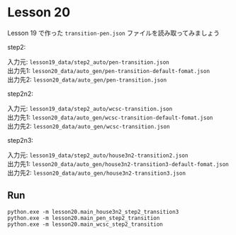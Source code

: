 # Lesson 20

Lesson 19 で作った `transition-pen.json` ファイルを読み取ってみましょう  

step2:  

入力元: `lesson19_data/step2_auto/pen-transition.json`  
出力先1: `lesson20_data/auto_gen/pen-transition-default-fomat.json`  
出力先2: `lesson20_data/auto_gen/pen-transition.json`  

step2n2:  

入力元: `lesson19_data/step2_auto/wcsc-transition.json`  
出力先1: `lesson20_data/auto_gen/wcsc-transition-default-fomat.json`  
出力先2: `lesson20_data/auto_gen/wcsc-transition.json`  

step2n3:  

入力元: `lesson19_data/step2_auto/house3n2-transition2.json`  
出力先1: `lesson20_data/auto_gen/house3n2-transition3-default-fomat.json`  
出力先2: `lesson20_data/auto_gen/house3n2-transition3.json`  

## Run

```shell
python.exe -m lesson20.main_house3n2_step2_transition3
python.exe -m lesson20.main_pen_step2_transition
python.exe -m lesson20.main_wcsc_step2_transition
```
